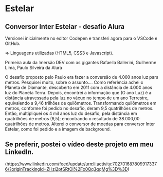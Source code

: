 # Estelar
## Conversor Inter Estelar - desafio Alura

Versionei inicialmente  no  editor Codepen  e  transferi agora para o  VSCode e GitHub.

=> Linguagens utilizadas  (HTML5, CSS3 e Javascript).

Primeira aula da Imersão DEV com os gigantes Rafaella Ballerini, Guilherme Lima, Paulo Silveira da Alura

O desafio proposto pelo Paulo era fazer a conversão de 4.000 anos luz para metros.
Pesquisei muito, sobre o assunto....
Como referência achei o Planeta de Diamante, descoberto em 2011 com a distância de 4.000 anos luz do Planeta Terra.
Depois, encontrei a informação que (O ano Luz) é a distância atravessada pela luz no vácuo no tempo de um ano Terrestre, equivalendo a 9,46 trilhões de quilômetros.
Transformando quilômetros em metros, conforme foi pedido no desafio, deram 9,5 quatrilhões de metros.
Então, multipliquei os 4 mil anos luz do desafio, pela distância em quatrilhões de metros (9,5); encontrando o resultado de 38.000,00 quatrilhões de metros.
Alterei o conversor de moedas para conversor Inter Estelar, como foi pedido e a imagem de background.

## Se preferir, postei o vídeo deste projeto em meu Linkedln.

(https://www.linkedin.com/feed/update/urn:li:activity:7027016878099173376/?originTrackingId=ZHzj2ptSRtOl%2Fx0Qq3qqMg%3D%3D)
